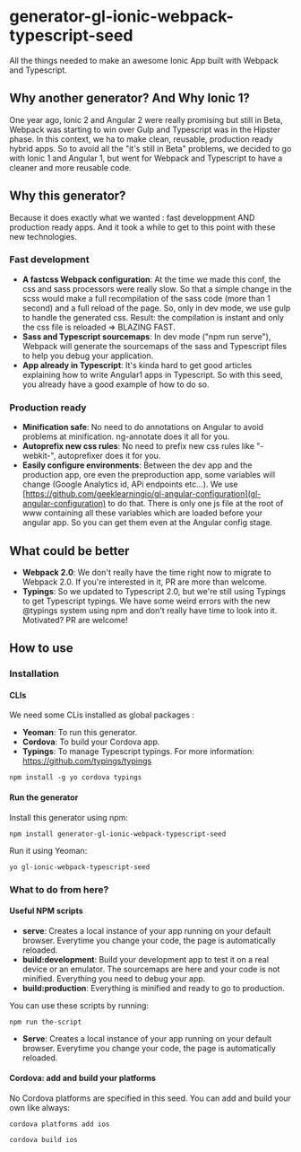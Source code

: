 # generator-gl-ionic-webpack-typescript-seed
All the things needed to make an awesome Ionic App built with Webpack and Typescript.

## Why another generator? And Why Ionic 1?
One year ago, Ionic 2 and Angular 2 were really promising but still in Beta, Webpack was starting to win over Gulp and Typescript was in the Hipster phase. 
In this context, we ha to make clean, reusable, production ready hybrid apps. So to avoid all the "it's still in Beta" problems, we decided to go with Ionic 1 and Angular 1, but went for Webpack and Typescript to have a cleaner and more reusable code.

## Why this generator?
Because it does exactly what we wanted : fast developpment AND production ready apps. And it took a while to get to this point with these new technologies.

### Fast development
- **A fastcss Webpack configuration**: At the time we made this conf, the css and sass processors were really slow. So that a simple change in the scss would make a full recompilation of the sass code (more than 1 second) and a full reload of the page. So, only in dev mode, we use gulp to handle the generated css. Result: the compilation is instant and only the css file is reloaded => BLAZING FAST.
- **Sass and Typescript sourcemaps**: In dev mode ("npm run serve"), Webpack will generate the sourcemaps of the sass and Typescript files to help you debug your application.
- **App already in Typescript**: It's kinda hard to get good articles explaining how to write Angular1 apps in Typescript. So with this seed, you already have a good example of how to do so.

### Production ready
- **Minification safe**: No need to do annotations on Angular to avoid problems at minification. ng-annotate does it all for you.
- **Autoprefix new css rules**: No need to prefix new css rules like "-webkit-", autoprefixer does it for you.
- **Easily configure environments**: Between the dev app and the production app, ore even the preproduction app, some variables will change (Google Analytics id, APi endpoints etc...). We use [https://github.com/geeklearningio/gl-angular-configuration](gl-angular-configuration) to do that. There is only one js file at the root of www containing all these variables which are loaded before your angular app. So you can get them even at the Angular config stage.

## What could be better
- **Webpack 2.0**: We don't really have the time right now to migrate to Webpack 2.0. If you're interested in it, PR are more than welcome.
- **Typings**: So we updated to Typescript 2.0, but we're still using Typings to get Typescript typings. We have some weird errors with the new @typings system using npm and don't really have time to look into it. Motivated? PR are welcome!

## How to use

### Installation

#### CLIs
We need some CLis installed as global packages :
- **Yeoman**: To run this generator.
- **Cordova**: To build your Cordova app.
- **Typings**: To manage Typescript typings. For more information: https://github.com/typings/typings
```
npm install -g yo cordova typings
```

#### Run the generator
Install this generator using npm:
```
npm install generator-gl-ionic-webpack-typescript-seed
```

Run it using Yeoman:
```
yo gl-ionic-webpack-typescript-seed
```

### What to do from here?

#### Useful NPM scripts
- **serve**: Creates a local instance of your app running on your default browser. Everytime you change your code, the page is automatically reloaded.
- **build:development**: Build your development app to test it on a real device or an emulator. The sourcemaps are here and your code is not minified. Everything you need to debug your app.
- **build:production**: Everything is minified and ready to go to production.

You can use these scripts by running:
```
npm run the-script
```

- **Serve**: Creates a local instance of your app running on your default browser. Everytime you change your code, the page is automatically reloaded.

#### Cordova: add and build your platforms
No Cordova platforms are specified in this seed. You can add and build your own like always:
```
cordova platforms add ios
```
```
cordova build ios
```
